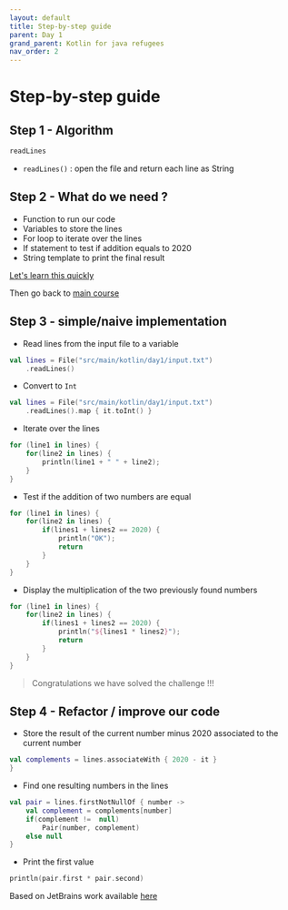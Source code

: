 ```yaml
---
layout: default
title: Step-by-step guide
parent: Day 1
grand_parent: Kotlin for java refugees
nav_order: 2
---
```


# Step-by-step guide
## Step 1 - Algorithm

```kotlin
readLines
```

* `readLines()` : open the file and return each line as String

## Step 2 - What do we need ?
* Function to run our code
* Variables to store the lines
* For loop to iterate over the lines
* If statement to test if addition equals to 2020
* String template to print the final result

[Let's learn this quickly](../koans.md)

Then go back to [main course](../../../../day1.md)

## Step 3 - simple/naive implementation
* Read lines from the input file to a variable
```kotlin
val lines = File("src/main/kotlin/day1/input.txt")
    .readLines()
```
* Convert to `Int`
```kotlin
val lines = File("src/main/kotlin/day1/input.txt")
    .readLines().map { it.toInt() }
```
* Iterate over the lines
```kotlin
for (line1 in lines) {
    for(line2 in lines) {
        println(line1 + " " + line2);
    }
}
```
* Test if the addition of two numbers are equal
```kotlin
for (line1 in lines) {
    for(line2 in lines) {
        if(lines1 + lines2 == 2020) {
            println("OK");
            return
        }
    }
}
```
* Display the multiplication of the two previously found numbers
```kotlin
for (line1 in lines) {
    for(line2 in lines) {
        if(lines1 + lines2 == 2020) {
            println("${lines1 * lines2}");
            return
        }
    }
}
```
> Congratulations we have solved the challenge !!!

## Step 4 - Refactor / improve our code

* Store the result of the current number minus 2020 associated to the current number
```kotlin
val complements = lines.associateWith { 2020 - it }
}
```
* Find one resulting numbers in the lines

```kotlin
val pair = lines.firstNotNullOf { number ->
    val complement = complements[number]
    if(complement !=  null)
        Pair(number, complement)
    else null
}
```
* Print the first value
```kotlin
println(pair.first * pair.second)
```

Based on JetBrains work available [here](https://blog.jetbrains.com/kotlin/2021/07/advent-of-code-in-idiomatic-kotlin/)